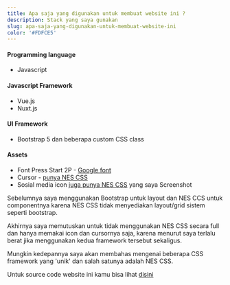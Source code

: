 ```yaml
---
title: Apa saja yang digunakan untuk membuat website ini ?
description: Stack yang saya gunakan
slug: apa-saja-yang-digunakan-untuk-membuat-website-ini
color: '#FDFCE5'
---
```


#### Programming language
- Javascript


#### Javascript Framework
- Vue.js
- Nuxt.js


#### UI Framework
- Bootstrap 5
dan beberapa custom CSS class


#### Assets
- Font Press Start 2P - [Google font](https://fonts.google.com/specimen/Press+Start+2P)
- Cursor - [punya NES CSS](https://github.com/nostalgic-css/NES.css/tree/develop/assets)
- Sosial media icon [juga punya NES CSS](https://nostalgic-css.github.io/NES.css/) yang saya Screenshot

Sebelumnya saya menggunakan Bootstrap untuk layout dan NES CCS untuk componentnya karena NES CSS tidak menyediakan layout/grid sistem seperti bootstrap. 

Akhirnya saya memutuskan untuk tidak menggunakan NES CSS secara full dan hanya memakai icon dan cursornya saja, karena menurut saya terlalu berat jika menggunakan kedua framework tersebut sekaligus.

Mungkin kedepannya saya akan membahas mengenai beberapa CSS framework yang 'unik' dan salah satunya adalah NES CSS. 

Untuk source code website ini kamu bisa lihat [disini](https://github.com/Zzzul/Zzzul.github.io)
